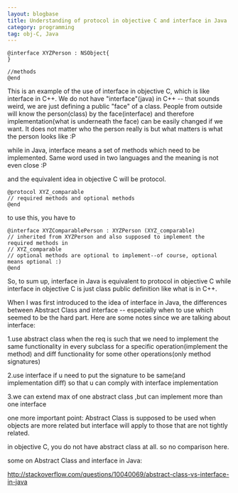 ```yaml
---
layout: blogbase
title: Understanding of protocol in objective C and interface in Java
category: programming
tag: obj-C, Java
---
```

~~~obj-c
@interface XYZPerson : NSObject{
}

//methods
@end
~~~

This is an example of the use of interface in objective C, which is like interface in C++. We do not have "interface"(java) in C++ -- that sounds weird, we are just defining a public "face" of a class. People from outside will know the person(class) by the face(interface) and therefore implementation(what is underneath the face) can be easily changed if we want. It does not matter who the person really is but what matters is what the person looks like :P

while in Java, interface means a set of methods which need to be implemented. Same word used in two languages and the meaning is not even close :P

and the equivalent idea in objective C will be protocol.

~~~obj-c
@protocol XYZ_comparable
// required methods and optional methods
@end
~~~

to use this, you have to

~~~obj-c
@interface XYZComparablePerson : XYZPerson (XYZ_comparable)
// inherited from XYZPerson and also supposed to implement the required methods in
// XYZ_comparable
// optional methods are optional to implement--of course, optional means optional :)
@end
~~~

So, to sum up, interface in Java is equivalent to protocol in objective C while interface in objective C is just class public definition like what is in C++.

When I was first introduced to the idea of interface in Java, the differences between Abstract Class and interface -- especially when to use which seemed to be the hard part. Here are some notes since we are talking about interface:

1.use abstract class when the req is such that we need to implement the same functionality in every subclass for a specific operation(implement the method) and diff functionality for some other operations(only method signatures)

2.use interface if u need to put the signature to be same(and implementation diff) so that u can comply with interface implementation

3.we can extend max of one abstract class ,but can implement more than one interface

one more important point:
Abstract Class is supposed to be used when objects are more related but interface will apply to those that are not tightly related.

in objective C, you do not have abstract class at all. so no comparison here.

some on Abstract Class and interface in Java:

http://stackoverflow.com/questions/10040069/abstract-class-vs-interface-in-java
